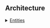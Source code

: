 ## Architecture

<details>
  <summary><a href="./architecture/Entities.md">
    Entities 
  </a></summary>
    Overview of the entities presented in the module.
    <br><a href="./concept/Entities.md#class-_loggerbasic">
    Class _.LoggerBasic
    </a>
    <br><a href="./concept/Entities.md#class-_chainer">
    Class _.Chainer
    </a>
    <br><a href="./concept/Entities.md#class-_printerchainingmixin">
    Class _.PrinterChainingMixin
    </a>
    <br><a href="./concept/Entities.md#class-_printercoloredmixin">
    Class _.PrinterColoredMixin
    </a>
    <br><a href="./concept/Entities.md#class-_loggermid">
    Class _.LoggerMid
    </a>
    <br><a href="./concept/Entities.md#class-_logger">
    Class _.Logger
    </a>
    <br><a href="./concept/Entities.md#class-_loggerprime">
    Class _.LoggerPrime
    </a>
    <br><a href="./concept/Entities.md#class-_printertolayeredhtml">
    Class _.PrinterToLayeredHtml
    </a>
    <br><a href="./concept/Entities.md#class-_loggertostring">
    Class _.LoggerToString
    </a>
</details>